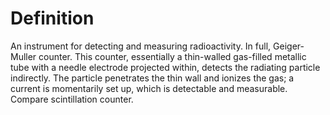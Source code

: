 # Definition

An instrument for detecting and measuring radioactivity. In full,
Geiger-Muller counter. This counter, essentially a thin-walled
gas-filled metallic tube with a needle electrode projected within,
detects the radiating particle indirectly. The particle penetrates the
thin wall and ionizes the gas; a current is momentarily set up, which is
detectable and measurable. Compare scintillation counter.

